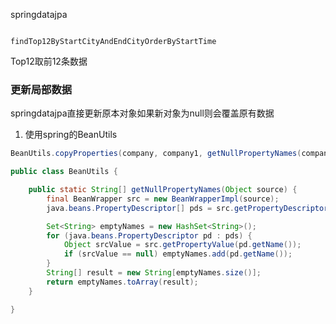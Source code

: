 springdatajpa

```

findTop12ByStartCityAndEndCityOrderByStartTime
```

Top12取前12条数据





### 更新局部数据

springdatajpa直接更新原本对象如果新对象为null则会覆盖原有数据

1. 使用spring的BeanUtils

```java
BeanUtils.copyProperties(company, company1, getNullPropertyNames(company)); //使用更新对象的非空值去覆盖待更新对象
```

```java
public class BeanUtils {

    public static String[] getNullPropertyNames(Object source) {
        final BeanWrapper src = new BeanWrapperImpl(source);
        java.beans.PropertyDescriptor[] pds = src.getPropertyDescriptors();

        Set<String> emptyNames = new HashSet<String>();
        for (java.beans.PropertyDescriptor pd : pds) {
            Object srcValue = src.getPropertyValue(pd.getName());
            if (srcValue == null) emptyNames.add(pd.getName());
        }
        String[] result = new String[emptyNames.size()];
        return emptyNames.toArray(result);
    }

}
```

